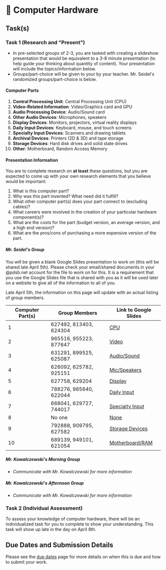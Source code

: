 # &#x1F4D7; Computer Hardware

## Task(s)

### Task 1 (Research and "Present")

* In pre-selected groups of 2-3, you are tasked with creating a slideshow presentation that would be equivalent to a 3-8 minute presentation (to help guide your thinking about quantity of content).  Your presentation will include the topics/information below.
* Groups/part-choice will be given to your by your teacher.  Mr. Seidel's randomized groups/part-choice is below.

#### Computer Parts

1. **Central Processing Unit**: Central Processing Unit (CPU)
2. **Video-Related Information**: Video/Graphics card and GPU
3. **Audio Processing Device**: Audio/Sound card
4. **Other Audio Devices**: Microphones, speakers
5. **Display Devices**: Monitors, projectors, virtual reality displays
6. **Daily Input Devices**: Keyboard, mouse, and touch screens
7. **Specialty Input Devices**: Scanners and drawing tablets
8. **Archival Devices**: Printers (2D & 3D) and tape storage
9. **Storage Devices**: Hard disk drives and solid state drives
10. **Other**: Motherboard, Random Access Memory

#### Presentation Information
You are to complete research on **at least** these questions, but you are expected to come up with your own research elements that you believe would be important:

1. What is this computer part?
2. Why was this part invented? What need did it fulfill?
3. What other computer part(s) does your part connect to (excluding cables)?
4. What careers were involved in the creation of your particular hardware component(s)?
5. What are the costs for the part (budget version, an average version, and a high end version)?
6. What are the pros/cons of purchasing a more expensive version of the part.

##### Mr. Seidel's Group
You will be given a blank Google Slides presentation to work on (this will be shared late April 5th).  Please check your email/shared documents in your @pdsb.net account for the file to work on for this.  It is a requirement that you use the Google Slides file that is shared with you as it will be used later on a website to give all of the information to all of you.

Late April 5th, the information on this page will update with an actual listing of group members.

| Computer Part(s) | Group Members          | Link to Google Slides      | 
| ---------------- | ---------------------- | -------------------------- |
|       1          | 627492, 813403, 624304 | [CPU][cpu]                 |
|       2          | 965516, 955223, 877647 | [Video][video]             |
|       3          | 631291, 899525, 625087 | [Audio/Sound][audio]       |
|       4          | 626092, 625782, 925151 | [Mic/Speakers][mic]        |
|       5          | 627758, 629204         | [Display][display]         |
|       6          | 788276, 965640, 622044 | [Daily Input][daily]       |
|       7          | 668041, 629727, 744017 | [Specialty Input][special] |
|       8          | No one                 | [None](#)                  |
|       9          | 792888, 909795, 627582 | [Storage Devices][storage] |
|       10         | 689139, 949101, 621054 | [Motherboard/RAM][mobo]    |


##### Mr. Kowalczewski's Morning Group
* _Communicate with Mr. Kowalczewski for more information_

##### Mr. Kowalczewski's Afternoon Group
* _Communicate with Mr. Kowalczewski for more information_

### Task 2 (Individual Assessment)

To assess your knowledge of computer hardware, there will be an individualized task for you to complete to show your understanding.  This task will show up late in the day on April 8th.

## Due Dates and Submission Details

Please see the [due dates](./Due-Dates-and-Submission-Details) page for more details on when this is due and how to submit your work.

[cpu]: https://docs.google.com/presentation/d/1ywUmtRy94BR1KDfU1m6IWARt_boa-a28EoKs8-56wUs/edit?usp=sharing
[video]: https://docs.google.com/presentation/d/1LlBYwht1eT0-fQF2GkyqO6jTcitXVsLPynTbPYatVWI/edit?usp=sharing
[audio]: https://docs.google.com/presentation/d/1QGAnAD3AQwm0qegkkkHgY1UUm4U3j6seA6MtJlRqLUM/edit?usp=sharing
[mic]: https://docs.google.com/presentation/d/1nYCIC779JDMAPca7KrLzV_X-Lorjbtg9d-MfNpmhpBg/edit?usp=sharing
[display]: https://docs.google.com/presentation/d/1MxekLLeDTmSPsbFItZJEOWPMy-bBymX0EYg48D6CcHo/edit?usp=sharing
[daily]: https://docs.google.com/presentation/d/1A4XO33LQSkmotnWMIIbJcW9xa3E3-Ad5sCQaGipwFOU/edit?usp=sharing
[special]: https://docs.google.com/presentation/d/1mx8-wFnOcVi4mKdieWI5eFqWefD4TmNe7yy1Q8Cn37s/edit?usp=sharing
[storage]: https://docs.google.com/presentation/d/15aVX9SG8FIFSh03VNkNBq6-XIvhCxQocLTxDlbVeEGc/edit?usp=sharing
[mobo]: https://docs.google.com/presentation/d/1RwhPgV6MUuSxqgy7gfe56lmodKHt67VtCoUbx24DPng/edit?usp=sharing